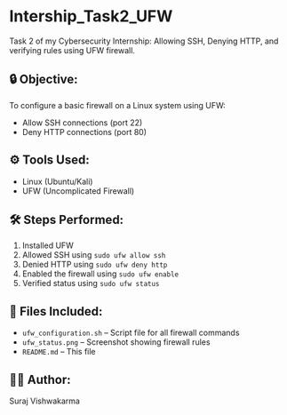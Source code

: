 # Intership_Task2_UFW
Task 2 of my Cybersecurity Internship: Allowing SSH, Denying HTTP, and verifying rules using UFW firewall.

## 🔒 Objective:
To configure a basic firewall on a Linux system using UFW:
- Allow SSH connections (port 22)
- Deny HTTP connections (port 80)

## ⚙️ Tools Used:
- Linux (Ubuntu/Kali)
- UFW (Uncomplicated Firewall)

## 🛠️ Steps Performed:
1. Installed UFW
2. Allowed SSH using `sudo ufw allow ssh`
3. Denied HTTP using `sudo ufw deny http`
4. Enabled the firewall using `sudo ufw enable`
5. Verified status using `sudo ufw status`

## 📂 Files Included:
- `ufw_configuration.sh` – Script file for all firewall commands
- `ufw_status.png` – Screenshot showing firewall rules
- `README.md` – This file

## 👨‍💻 Author:
Suraj Vishwakarma

